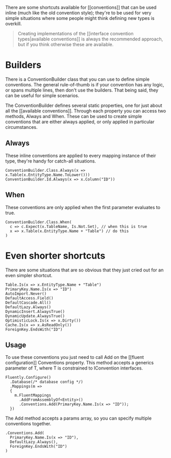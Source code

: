 There are some shortcuts available for [[conventions]] that can be used inline (much like the old convention style); they're to be used for very simple situations where some people might think defining new types is overkill.

> Creating implementations of the [[interface convention types|available conventions]] is always the recommended approach, but if you think otherwise these are available.

# Builders

There is a ConventionBuilder class that you can use to define simple conventions. The general rule-of-thumb is if your convention has any logic, or spans multiple lines, then don't use the builders. That being said, they can be useful for simple scenarios.

The ConventionBuilder defines several static properties, one for just about all the [[available conventions]]. Through each property you can access two methods, Always and When. These can be used to create simple conventions that are either always applied, or only applied in particular circumstances.

## Always

These inline conventions are applied to every mapping instance of their type, they're handy for catch-all situations.

    ConventionBuilder.Class.Always(x => x.Table(x.EntityType.Name.ToLower()))
    ConventionBuilder.Id.Always(x => x.Column("ID"))

## When

These conventions are only applied when the first parameter evaluates to true.

    ConventionBuilder.Class.When(
      c => c.Expect(x.TableName, Is.Not.Set), // when this is true
      x => x.Table(x.EntityType.Name + "Table") // do this
    )

# Even shorter shortcuts

There are some situations that are so obvious that they just cried out for an even simpler shortcut.

    Table.Is(x => x.EntityType.Name + "Table")
    PrimaryKey.Name.Is(x => "ID")
    AutoImport.Never()
    DefaultAccess.Field()
    DefaultCascade.All()
    DefaultLazy.Always()
    DynamicInsert.AlwaysTrue()
    DynamicUpdate.AlwaysTrue()
    OptimisticLock.Is(x => x.Dirty())
    Cache.Is(x => x.AsReadOnly())
    ForeignKey.EndsWith("ID")

## Usage

To use these conventions you just need to call Add on the [[fluent configuration]] Conventions property. This method accepts a generics parameter of T, where T is constrained to IConvention interfaces.

    Fluently.Configure()
      .Database(/* database config */)
      .Mappings(m =>
      {
        m.FluentMappings
          .AddFromAssemblyOf<Entity>()
          .Conventions.Add(PrimaryKey.Name.Is(x => "ID"));
      })

The Add method accepts a params array, so you can specify multiple conventions together.

    .Conventions.Add(
      PrimaryKey.Name.Is(x => "ID"),
      DefaultLazy.Always(),
      ForeignKey.EndsWith("ID")
    )